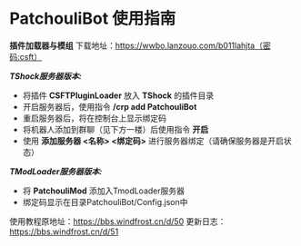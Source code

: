 # PatchouliBot 使用指南

**插件加载器与模组** 下载地址：https://wwbo.lanzouo.com/b011lahjta（密码:csft）

**_TShock服务器版本:_**

- 将插件 **CSFTPluginLoader** 放入 **TShock** 的插件目录
- 开启服务器后，使用指令 **/crp add PatchouliBot**
- 重启服务器后，将在控制台上显示绑定码
- 将机器人添加到群聊（见下方一楼）后使用指令 **开启**
- 使用 **添加服务器 <名称> <绑定码>** 进行服务器绑定（请确保服务器是开启状态）


_**TModLoader服务器版本:**_

- 将 **PatchouliMod** 添加入TmodLoader服务器
- 绑定码显示在目录PatchouliBot/Config.json中

使用教程原地址：https://bbs.windfrost.cn/d/50
更新日志：https://bbs.windfrost.cn/d/51
